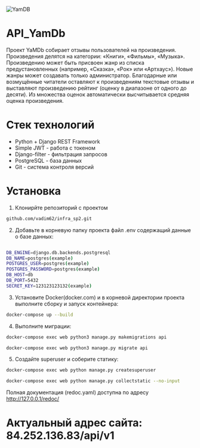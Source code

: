 ![YamDB](https://github.com/vadim62/yamdb_final/actions/workflows/yamdb_workflow.yaml/badge.svg)
# API_YamDb
Проект YaMDb собирает отзывы пользователей на произведения. Произведения делятся на категории: «Книги», «Фильмы», «Музыка». Произведению может быть присвоен жанр из списка предустановленных (например, «Сказка», «Рок» или «Артхаус»). Новые жанры может создавать только администратор. Благодарные или возмущённые читатели оставляют к произведениям текстовые отзывы и выставляют произведению рейтинг (оценку в диапазоне от одного до десяти). Из множества оценок автоматически высчитывается средняя оценка произведения.
# Стек технологий
- Python + Django REST Framework
- Simple JWT - работа с токеном
- Django-filter - фильтрация запросов
- PostgreSQL - база данных
- Git - система контроля версий
# Установка
1. Клонирйте репозиторий с проектом
```sh
github.com/vadim62/infra_sp2.git
```
2. Добавьте в корневую папку проекта файл .env содержащий данные о базе данных:
```sh

DB_ENGINE=django.db.backends.postgresql
DB_NAME=postgres(example)
POSTGRES_USER=postgres(example)
POSTGRES_PASSWORD=postgres(example)
DB_HOST=db
DB_PORT=5432
SECRET_KEY=123123123132(example)

```
3. Установите Docker(docker.com) и в корневой директории проекта выполните сборку и запуск контейнера:
```sh
docker-compose up --build
```
4. Выполните миграции:
```sh
docker-compose exec web python3 manage.py makemigrations api

docker-compose exec web python3 manage.py migrate api
```

5. Создайте superuser и соберите статику:
```sh
docker-compose exec web python manage.py createsuperuser

docker-compose exec web python manage.py collectstatic --no-input 
```
Полная документация (redoc.yaml) доступна по адресу http://127.0.0.1/redoc/

# Актуальный адрес сайта: 84.252.136.83/api/v1
